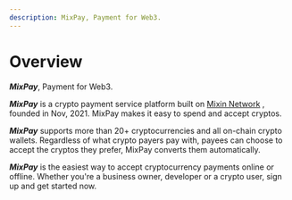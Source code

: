 ```yaml
---
description: MixPay, Payment for Web3.
---
```


# Overview

_**MixPay**_, Payment for Web3.

_**MixPay**_ is a crypto payment service platform built on [Mixin Network](https://mixin.one) , founded in Nov, 2021. MixPay makes it easy to spend and accept cryptos.

_**MixPay**_ supports more than 20+ cryptocurrencies and all on-chain crypto wallets. Regardless of what crypto payers pay with, payees can choose to accept the cryptos they prefer, MixPay converts them automatically.

_**MixPay**_ is the easiest way to accept cryptocurrency payments online or offline. Whether you're a business owner, developer or a crypto user, sign up and get started now.
